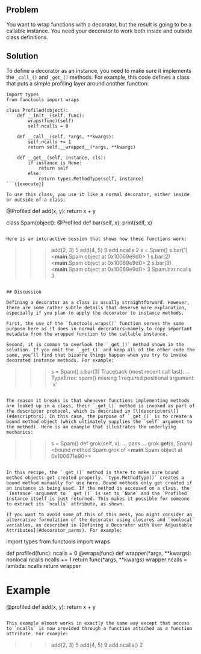 ## Problem

You want to wrap functions with a decorator, but the result is going to be a callable instance. You need your decorator to work both inside and outside class definitions.

## Solution

To define a decorator as an instance, you need to make sure it implements the `_call_()` and `_get_()` methods. For example, this code defines a class that puts a simple profiling layer around another function:

```
import types
from functools import wraps

class Profiled(object):
    def __init__(self, func):
        wraps(func)(self)
        self.ncalls = 0

    def __call__(self, *args, **kwargs):
        self.ncalls += 1
        return self.__wrapped__(*args, **kwargs)

    def __get__(self, instance, cls):
        if instance is None:
            return self
        else:
            return types.MethodType(self, instance)
```{{execute}}

To use this class, you use it like a normal decorator, either inside or outside of a class:

```
@Profiled
def add(x, y):
    return x + y

class Spam(object):
    @Profiled
    def bar(self, x):
        print(self, x)
```{{execute}}

Here is an interactive session that shows how these functions work:

```
>>> add(2, 3)
5
>>> add(4, 5)
9
>>> add.ncalls
2
>>> s = Spam()
>>> s.bar(1)
<__main__.Spam object at 0x10069e9d0> 1
>>> s.bar(2)
<__main__.Spam object at 0x10069e9d0> 2
>>> s.bar(3)
<__main__.Spam object at 0x10069e9d0> 3
>>> Spam.bar.ncalls
3
```{{execute}}

## Discussion

Defining a decorator as a class is usually straightforward. However, there are some rather subtle details that deserve more explanation, especially if you plan to apply the decorator to instance methods.

First, the use of the `functools.wraps()` function serves the same purpose here as it does in normal decorators—​namely to copy important metadata from the wrapped function to the callable instance.

Second, it is common to overlook the `_get_()` method shown in the solution. If you omit the `_get_()` and keep all of the other code the same, you’ll find that bizarre things happen when you try to invoke decorated instance methods. For example:

```
>>> s = Spam()
>>> s.bar(3)
Traceback (most recent call last):
...
TypeError: spam() missing 1 required positional argument: 'x'
```{{execute}}

The reason it breaks is that whenever functions implementing methods are looked up in a class, their `_get_()` method is invoked as part of the descriptor protocol, which is described in [\[descriptors\]](#descriptors). In this case, the purpose of `_get_()` is to create a bound method object (which ultimately supplies the `self` argument to the method). Here is an example that illustrates the underlying mechanics:

```
>>> s = Spam()
>>> def grok(self, x):
...     pass
...
>>> grok.__get__(s, Spam)
<bound method Spam.grok of <__main__.Spam object at 0x100671e90>>
>>>
```{{execute}}

In this recipe, the `_get_()` method is there to make sure bound method objects get created properly. `type.MethodType()` creates a bound method manually for use here. Bound methods only get created if an instance is being used. If the method is accessed on a class, the `instance` argument to `_get_()` is set to `None` and the `Profiled` instance itself is just returned. This makes it possible for someone to extract its `ncalls` attribute, as shown.

If you want to avoid some of this of this mess, you might consider an alternative formulation of the decorator using closures and `nonlocal` variables, as described in [Defining a Decorator with User Adjustable Attributes](#decorator_parms). For example:

```
import types
from functools import wraps

def profiled(func):
    ncalls = 0
    @wraps(func)
    def wrapper(*args, **kwargs):
        nonlocal ncalls
        ncalls += 1
        return func(*args, **kwargs)
    wrapper.ncalls = lambda: ncalls
    return wrapper

# Example
@profiled
def add(x, y):
    return x + y
```{{execute}}

This example almost works in exactly the same way except that access to `ncalls` is now provided through a function attached as a function attribute. For example:

```
>>> add(2, 3)
5
>>> add(4, 5)
9
>>> add.ncalls()
2
>>>
```{{execute}}